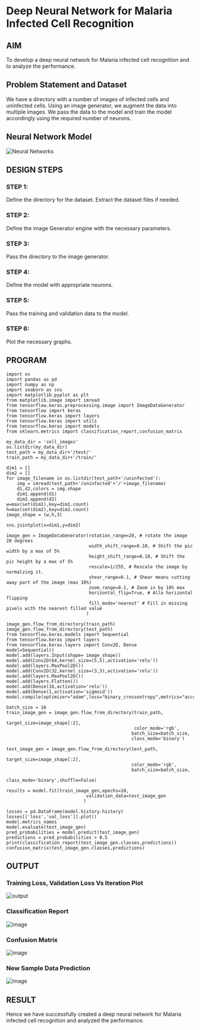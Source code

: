 # Deep Neural Network for Malaria Infected Cell Recognition

## AIM

To develop a deep neural network for Malaria infected cell recognition and to analyze the performance.

## Problem Statement and Dataset
We have a directory with a number of images of infected cells and uninfected cells. Using an image generator, we augment the data into multiple images. We pass the data to the model and train the model accordingly using the required number of neurons. 

## Neural Network Model

![Neural Networks](https://user-images.githubusercontent.com/65499285/193041366-f95ff404-8ad6-497c-be7f-dc87c2e7c3a1.svg)

## DESIGN STEPS

### STEP 1:
Define the directory for the dataset. Extract the dataset files if needed.
### STEP 2:
Define the image Generator engine with the necessary parameters.
### STEP 3:
Pass the directory to the image generator.
### STEP 4:
Define the model with appropriate neurons.
### STEP 5:
Pass the training and validation data to the model.
### STEP 6:
Plot the necessary graphs. 

## PROGRAM
```python3
import os
import pandas as pd
import numpy as np
import seaborn as sns
import matplotlib.pyplot as plt
from matplotlib.image import imread
from tensorflow.keras.preprocessing.image import ImageDataGenerator
from tensorflow import keras
from tensorflow.keras import layers
from tensorflow.keras import utils
from tensorflow.keras import models
from sklearn.metrics import classification_report,confusion_matrix
```
```python3
my_data_dir = 'cell_images'
os.listdir(my_data_dir)
test_path = my_data_dir+'/test/'
train_path = my_data_dir+'/train/'
```
```python3
dim1 = []
dim2 = []
for image_filename in os.listdir(test_path+'/uninfected'):
    img = imread(test_path+'/uninfected'+'/'+image_filename)
    d1,d2,colors = img.shape
    dim1.append(d1)
    dim2.append(d2)
w=max(set(dim1),key=dim1.count)
h=max(set(dim2),key=dim2.count)
image_shape = (w,h,3)
```
```python3
sns.jointplot(x=dim1,y=dim2)
```
```python3
image_gen = ImageDataGenerator(rotation_range=20, # rotate the image 20 degrees
                               width_shift_range=0.10, # Shift the pic width by a max of 5%
                               height_shift_range=0.10, # Shift the pic height by a max of 5%
                               rescale=1/255, # Rescale the image by normalzing it.
                               shear_range=0.1, # Shear means cutting away part of the image (max 10%)
                               zoom_range=0.1, # Zoom in by 10% max
                               horizontal_flip=True, # Allo horizontal flipping
                               fill_mode='nearest' # Fill in missing pixels with the nearest filled value
                              )
```
```python3
image_gen.flow_from_directory(train_path)
image_gen.flow_from_directory(test_path)
from tensorflow.keras.models import Sequential
from tensorflow.keras import layers
from tensorflow.keras.layers import Conv2D, Dense
model=Sequential()
model.add(layers.Input(shape= image_shape))
model.add(Conv2D(64,kernel_size=(5,5),activation='relu'))
model.add(layers.MaxPool2D())
model.add(Conv2D(32,kernel_size=(3,3),activation='relu'))
model.add(layers.MaxPool2D())
model.add(layers.Flatten())
model.add(Dense(16,activation='relu'))
model.add(Dense(1,activation='sigmoid'))
model.compile(optimizer="adam",loss="binary_crossentropy",metrics="accuracy")
```
```python3
batch_size = 16
train_image_gen = image_gen.flow_from_directory(train_path,
                                               target_size=image_shape[:2],
                                                color_mode='rgb',
                                               batch_size=batch_size,
                                               class_mode='binary')
```
```python3
test_image_gen = image_gen.flow_from_directory(test_path,
                                               target_size=image_shape[:2],
                                               color_mode='rgb',
                                               batch_size=batch_size,
                                               class_mode='binary',shuffle=False)
```
```python3
results = model.fit(train_image_gen,epochs=10,
                              validation_data=test_image_gen
                             )
```
```python3
losses = pd.DataFrame(model.history.history)
losses[['loss','val_loss']].plot()
model.metrics_names
model.evaluate(test_image_gen)
pred_probabilities = model.predict(test_image_gen)
predictions = pred_probabilities > 0.5
print(classification_report(test_image_gen.classes,predictions))
confusion_matrix(test_image_gen.classes,predictions)
```

## OUTPUT

### Training Loss, Validation Loss Vs Iteration Plot

![output](https://user-images.githubusercontent.com/65499285/193079633-c4546b4d-bfd5-43d3-a79d-7603a2fb814b.png)

### Classification Report

![image](https://user-images.githubusercontent.com/65499285/193079690-361c903a-c3a0-4a66-8df7-939d6935df7f.png)

### Confusion Matrix

![image](https://user-images.githubusercontent.com/65499285/193080137-fb73fe4e-88bd-4381-b491-3ff649715a5d.png)

### New Sample Data Prediction

![image](https://user-images.githubusercontent.com/65499285/193200885-6156cf87-1cb7-48c9-9f50-7e7e73f02e77.png)

## RESULT
Hence we have successfully created a deep neural network for Malaria infected cell recognition and analyzed the performance.
